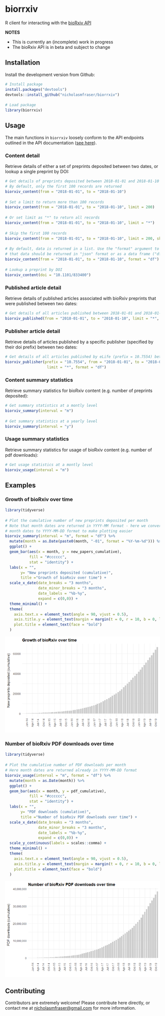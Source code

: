 
<!-- README.md is generated from README.Rmd. Please edit that file -->
biorrxiv
========

R client for interacting with the [bioRxiv API](https://api.biorxiv.org)

**NOTES**

  - This is currently an (incomplete) work in progress
  - The bioRxiv API is in beta and subject to change

Installation
------------

Install the development version from Github:

``` r
# Install package
install.packages("devtools")
devtools::install_github("nicholasmfraser/biorrxiv")

# Load package
library(biorrxiv)
```

Usage
-----

The main functions in `biorrxiv` loosely conform to the API endpoints outlined in the API documentation ([see here](https://api.biorxiv.org/)).

### Content detail

Retrieve details of either a set of preprints deposited between two dates, or lookup a single preprint by DOI:

``` r
# Get details of preprints deposited between 2018-01-01 and 2018-01-10
# By default, only the first 100 records are returned
biorxiv_content(from = "2018-01-01", to = "2018-01-10")

# Set a limit to return more than 100 records
biorxiv_content(from = "2018-01-01", to = "2018-01-10", limit = 200)

# Or set limit as "*" to return all records
biorxiv_content(from = "2018-01-01", to = "2018-01-10", limit = "*")

# Skip the first 100 records
biorxiv_content(from = "2018-01-01", to = "2018-01-10", limit = 200, skip = 100)

# By default, data is returned in a list. Use the "format" argument to specify
# that data should be returned in "json" format or as a data frame ("df").
biorxiv_content(from = "2018-01-01", to = "2018-01-10", format = "df")

# Lookup a preprint by DOI
biorxiv_content(doi = "10.1101/833400")
```

### Published article detail

Retrieve details of published articles associated with bioRxiv preprints that were published between two dates:

``` r
# Get details of all articles published between 2018-01-01 and 2018-01-10
biorxiv_published(from = "2018-01-01", to = "2018-01-10", limit = "*", format = "df")
```

### Publisher article detail

Retrieve details of articles published by a specific publisher (specified by their doi prefix) between two dates:

``` r
# Get details of all articles published by eLife (prefix = 10.7554) between 2018-01-01 and 2018-01-10
biorxiv_publisher(prefix = "10.7554", from = "2018-01-01", to = "2018-01-10", 
                   limit = "*", format = "df")
```

### Content summary statistics

Retrieve summary statistics for bioRxiv content (e.g. number of preprints deposited):

``` r
# Get summary statistics at a montly level
biorxiv_summary(interval = "m")

# Get summary statistics at a yearly level
biorxiv_summary(interval = "y")
```

### Usage summary statistics

Retrieve summary statistics for usage of bioRxiv content (e.g. number of pdf downloads):

``` r
# Get usage statistics at a montly level
biorxiv_usage(interval = "m")
```

Examples
--------

### Growth of bioRxiv over time

``` r
library(tidyverse)

# Plot the cumulative number of new preprints deposited per month
# Note that month dates are returned in YYYY-MM format - here we convert
# month dates to YYYY-MM-DD format to make plotting easier
biorxiv_summary(interval = "m", format = "df") %>%
  mutate(month = as.Date(paste0(month, "-01", format = "%Y-%m-%d"))) %>%
  ggplot() +
  geom_bar(aes(x = month, y = new_papers_cumulative),
           fill = "#cccccc",
           stat = "identity") +
  labs(x = "",
       y= "New preprints deposited (cumulative)",
       title ="Growth of bioRxiv over time") +
  scale_x_date(date_breaks = "3 months",
               date_minor_breaks = "3 months",
               date_labels = "%b-%y",
               expand = c(0,0)) +
  theme_minimal() +
  theme(
    axis.text.x = element_text(angle = 90, vjust = 0.5),
    axis.title.y = element_text(margin = margin(t = 0, r = 10, b = 0, l = 0)),
    plot.title = element_text(face = "bold")
  )
```

![](man/figures/biorxiv_deposited_preprints.png)

### Number of bioRxiv PDF downloads over time

``` r
library(tidyverse)

# Plot the cumulative number of PDF downloads per month
# Here month dates are returned already in YYYY-MM-DD format
biorxiv_usage(interval = "m", format = "df") %>%
  mutate(month = as.Date(month)) %>%
  ggplot() +
  geom_bar(aes(x = month, y = pdf_cumulative),
           fill = "#cccccc",
           stat = "identity") +
  labs(x = "",
       y= "PDF downloads (cumulative)",
       title ="Number of bioRxiv PDF downloads over time") +
  scale_x_date(date_breaks = "3 months",
               date_minor_breaks = "3 months",
               date_labels = "%b-%y",
               expand = c(0,0)) +
  scale_y_continuous(labels = scales::comma) +
  theme_minimal() +
  theme(
    axis.text.x = element_text(angle = 90, vjust = 0.5),
    axis.title.y = element_text(margin = margin(t = 0, r = 10, b = 0, l = 0)),
    plot.title = element_text(face = "bold")
  )
```

![](man/figures/biorxiv_pdf_downloads.png)

Contributing
------------

Contributors are extremely welcome! Please contribute here directly, or contact me at <nicholasmfraser@gmail.com> for more information.
